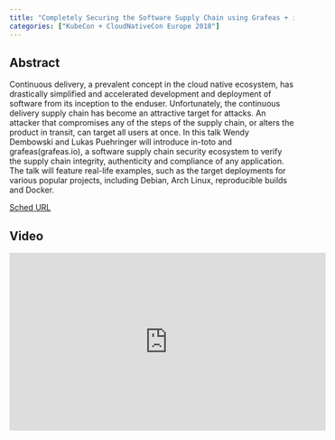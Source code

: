 ```yaml
---
title: "Completely Securing the Software Supply Chain using Grafeas + in-toto - Lukas Puehringer, NYU & Wendy Dembowski, Google (Any Skill Level) (Slides Attached)"
categories: ["KubeCon + CloudNativeCon Europe 2018"]
---
```


## Abstract

Continuous delivery, a prevalent concept in the cloud native ecosystem, has drastically simplified and accelerated development and deployment of software from its inception to the enduser. Unfortunately, the continuous delivery supply chain has become an attractive target for attacks. An attacker that compromises any of the steps of the supply chain, or alters the product in transit, can target all users at once.   In this talk Wendy Dembowski and Lukas Puehringer will introduce in-toto and grafeas(grafeas.io), a software supply chain security ecosystem to verify the supply chain integrity, authenticity and compliance of any application. The talk will feature real-life examples, such as the target deployments for various popular projects, including Debian, Arch Linux, reproducible builds and Docker.

[Sched URL](https://kccnceu18.sched.com/event/d5ccae5373cef50d11d502901b1b7eb9)

## Video

<iframe width='560' height='315' src='https://www.youtube.com/embed/Rmpu6HEKTJA' frameborder='0' allow='accelerometer; autoplay; encrypted-media; gyroscope; picture-in-picture' allowfullscreen></iframe>
